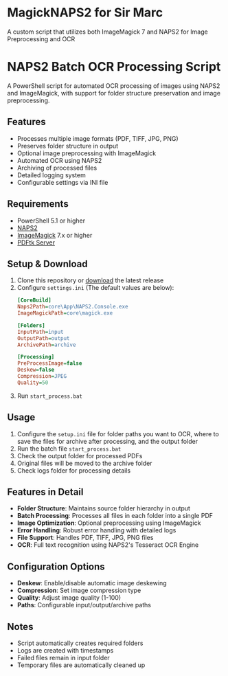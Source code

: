 # MagickNAPS2 for Sir Marc
A custom script that utilizes both ImageMagick 7 and NAPS2 for Image Preprocessing and OCR

# NAPS2 Batch OCR Processing Script

A PowerShell script for automated OCR processing of images using NAPS2 and ImageMagick, with support for folder structure preservation and image preprocessing.

## Features

- Processes multiple image formats (PDF, TIFF, JPG, PNG)
- Preserves folder structure in output
- Optional image preprocessing with ImageMagick
- Automated OCR using NAPS2
- Archiving of processed files
- Detailed logging system
- Configurable settings via INI file

## Requirements

- PowerShell 5.1 or higher
- [NAPS2](https://www.naps2.com/)
- [ImageMagick](https://imagemagick.org/) 7.x or higher
- [PDFtk Server](https://www.pdflabs.com/tools/pdftk-server/)

## Setup & Download

1. Clone this repository or [download](https://github.com/NeoMatrix14241/MagickNAPS2/releases/download/MagickNAPS2-v1.0.0.0/MagickNAPS2-v1.0.0.0.zip) the latest release
2. Configure `settings.ini` (The default values are below):
   ```ini
   [CoreBuild]
   Naps2Path=core\App\NAPS2.Console.exe
   ImageMagickPath=core\magick.exe

   [Folders]
   InputPath=input
   OutputPath=output
   ArchivePath=archive

   [Processing]
   PreProcessImage=false
   Deskew=false
   Compression=JPEG
   Quality=50
   ```
3. Run `start_process.bat`

## Usage

1. Configure the `setup.ini` file for folder paths you want to OCR, where to save the files for archive after processing, and the output folder
2. Run the batch file `start_process.bat`
3. Check the output folder for processed PDFs
4. Original files will be moved to the archive folder
5. Check logs folder for processing details

## Features in Detail

- **Folder Structure**: Maintains source folder hierarchy in output
- **Batch Processing**: Processes all files in each folder into a single PDF
- **Image Optimization**: Optional preprocessing using ImageMagick
- **Error Handling**: Robust error handling with detailed logs
- **File Support**: Handles PDF, TIFF, JPG, PNG files
- **OCR**: Full text recognition using NAPS2's Tesseract OCR Engine

## Configuration Options

- **Deskew**: Enable/disable automatic image deskewing
- **Compression**: Set image compression type
- **Quality**: Adjust image quality (1-100)
- **Paths**: Configurable input/output/archive paths

## Notes

- Script automatically creates required folders
- Logs are created with timestamps
- Failed files remain in input folder
- Temporary files are automatically cleaned up

